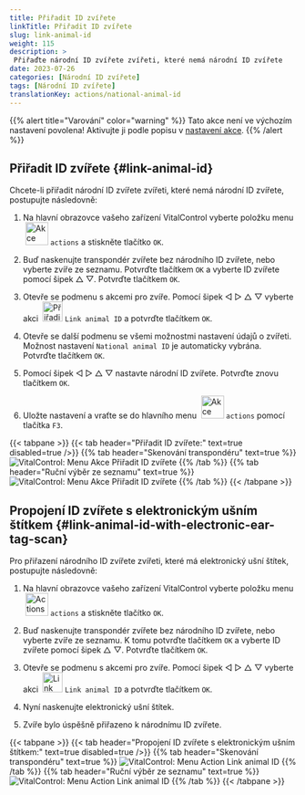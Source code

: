 ```yaml
---
title: Přiřadit ID zvířete
linkTitle: Přiřadit ID zvířete
slug: link-animal-id
weight: 115
description: >
 Přiřaďte národní ID zvířete zvířeti, které nemá národní ID zvířete
date: 2023-07-26
categories: [Národní ID zvířete]
tags: [Národní ID zvířete]
translationKey: actions/national-animal-id
---
```

{{% alert title="Varování" color="warning" %}}
Tato akce není ve výchozím nastavení povolena! Aktivujte ji podle popisu v [nastavení akce](../settings/).
{{% /alert %}}

## Přiřadit ID zvířete {#link-animal-id}

Chcete-li přiřadit národní ID zvířete zvířeti, které nemá národní ID zvířete, postupujte následovně:

1. Na hlavní obrazovce vašeho zařízení VitalControl vyberte položku menu &nbsp;<img src="/icons/actions.svg" width="40" align="bottom" alt="Akce" /> `actions` a stiskněte tlačítko `OK`.

2. Buď naskenujte transpondér zvířete bez národního ID zvířete, nebo vyberte zvíře ze seznamu. Potvrďte tlačítkem `OK` a vyberte ID zvířete pomocí šipek △ ▽. Potvrďte tlačítkem `OK`.

3. Otevře se podmenu s akcemi pro zvíře. Pomocí šipek ◁ ▷ △ ▽ vyberte akci &nbsp;<img src="/icons/actions/link-nais-id.svg" width="35" align="bottom" alt="Přiřadit ID zvířete" /> `Link animal ID` a potvrďte tlačítkem `OK`.

4. Otevře se další podmenu se všemi možnostmi nastavení údajů o zvířeti. Možnost nastavení `National animal ID` je automaticky vybrána. Potvrďte tlačítkem `OK`.

5. Pomocí šipek ◁ ▷ △ ▽ nastavte národní ID zvířete. Potvrďte znovu tlačítkem `OK`.

6. Uložte nastavení a vraťte se do hlavního menu &nbsp;<img src="/icons/actions.svg" width="40" align="bottom" alt="Akce" /> `actions` pomocí tlačítka `F3`.

{{< tabpane >}}
{{< tab header="Přiřadit ID zvířete:" text=true disabled=true />}}
{{% tab header="Skenování transpondéru" text=true %}}
![VitalControl: Menu Akce Přiřadit ID zvířete](../images/linkanimalid-scan.png "Přiřadit ID zvířete")
{{% /tab %}}
{{% tab header="Ruční výběr ze seznamu" text=true %}}
![VitalControl: Menu Akce Přiřadit ID zvířete](../images/linkanimalid.png "Přiřadit ID zvířete")
{{% /tab %}}
{{< /tabpane >}}

## Propojení ID zvířete s elektronickým ušním štítkem {#link-animal-id-with-electronic-ear-tag-scan}

Pro přiřazení národního ID zvířete zvířeti, které má elektronický ušní štítek, postupujte následovně:

1. Na hlavní obrazovce vašeho zařízení VitalControl vyberte položku menu &nbsp;<img src="/icons/actions.svg" width="40" align="bottom" alt="Actions" /> `actions` a stiskněte tlačítko `OK`.

2. Buď naskenujte transpondér zvířete bez národního ID zvířete, nebo vyberte zvíře ze seznamu. K tomu potvrďte tlačítkem `OK` a vyberte ID zvířete pomocí šipek △ ▽. Potvrďte tlačítkem `OK`.

3. Otevře se podmenu s akcemi pro zvíře. Pomocí šipek ◁ ▷ △ ▽ vyberte akci &nbsp;<img src="/icons/actions/scan-nais-id.svg" width="35" align="bottom" alt="Link animal ID" />  `Link animal ID` a potvrďte tlačítkem `OK`.

4. Nyní naskenujte elektronický ušní štítek.

5. Zvíře bylo úspěšně přiřazeno k národnímu ID zvířete.

{{< tabpane >}}
{{< tab header="Propojení ID zvířete s elektronickým ušním štítkem:" text=true disabled=true />}}
{{% tab header="Skenování transpondéru" text=true %}}
![VitalControl: Menu Action Link animal ID](../images/linkanimalidscan-scan.png "Link animal ID")
{{% /tab %}}
{{% tab header="Ruční výběr ze seznamu" text=true %}}
![VitalControl: Menu Action Link animal ID](../images/linkanimalidscan.png "Link animal ID")
{{% /tab %}}
{{< /tabpane >}}
